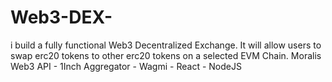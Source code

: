 # Web3-DEX-
i build a fully functional Web3 Decentralized Exchange. It will allow users to swap erc20 tokens to other erc20 tokens on a selected EVM Chain. Moralis Web3 API - 1Inch Aggregator - Wagmi - React - NodeJS
